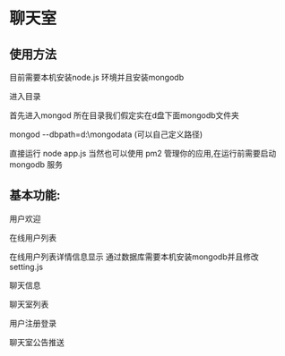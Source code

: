 # 聊天室

## 使用方法

目前需要本机安装node.js 环境并且安装mongodb

进入目录

首先进入mongod 所在目录我们假定实在d盘下面mongodb文件夹

mongod --dbpath=d:\mongodata  (可以自己定义路径)

直接运行 node app.js  当然也可以使用 pm2 管理你的应用,在运行前需要启动mongodb 服务



## 基本功能:
用户欢迎

在线用户列表

在线用户列表详情信息显示 通过数据库需要本机安装mongodb并且修改setting.js

聊天信息

聊天室列表

用户注册登录

聊天室公告推送